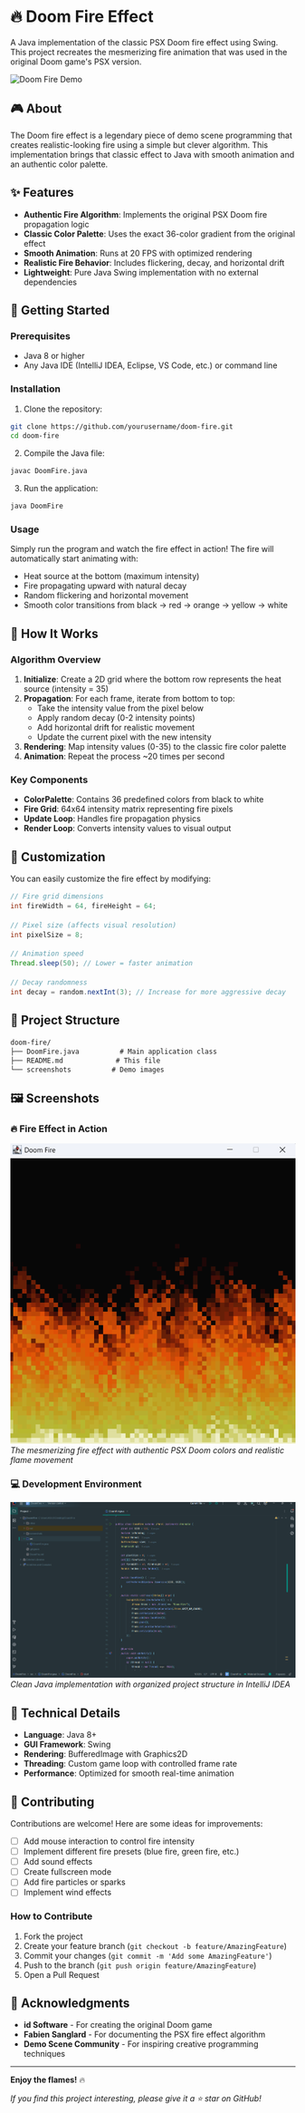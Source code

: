 # 🔥 Doom Fire Effect

A Java implementation of the classic PSX Doom fire effect using Swing. This project recreates the mesmerizing fire animation that was used in the original Doom game's PSX version.

![Doom Fire Demo](https://img.shields.io/badge/Java-Swing-orange)

## 🎮 About

The Doom fire effect is a legendary piece of demo scene programming that creates realistic-looking fire using a simple but clever algorithm. This implementation brings that classic effect to Java with smooth animation and an authentic color palette.

## ✨ Features

- **Authentic Fire Algorithm**: Implements the original PSX Doom fire propagation logic
- **Classic Color Palette**: Uses the exact 36-color gradient from the original effect
- **Smooth Animation**: Runs at 20 FPS with optimized rendering
- **Realistic Fire Behavior**: Includes flickering, decay, and horizontal drift
- **Lightweight**: Pure Java Swing implementation with no external dependencies

## 🚀 Getting Started

### Prerequisites

- Java 8 or higher
- Any Java IDE (IntelliJ IDEA, Eclipse, VS Code, etc.) or command line

### Installation

1. Clone the repository:
```bash
git clone https://github.com/yourusername/doom-fire.git
cd doom-fire
```

2. Compile the Java file:
```bash
javac DoomFire.java
```

3. Run the application:
```bash
java DoomFire
```

### Usage

Simply run the program and watch the fire effect in action! The fire will automatically start animating with:
- Heat source at the bottom (maximum intensity)
- Fire propagating upward with natural decay
- Random flickering and horizontal movement
- Smooth color transitions from black → red → orange → yellow → white

## 🔧 How It Works

### Algorithm Overview

1. **Initialize**: Create a 2D grid where the bottom row represents the heat source (intensity = 35)
2. **Propagation**: For each frame, iterate from bottom to top:
   - Take the intensity value from the pixel below
   - Apply random decay (0-2 intensity points)
   - Add horizontal drift for realistic movement
   - Update the current pixel with the new intensity
3. **Rendering**: Map intensity values (0-35) to the classic fire color palette
4. **Animation**: Repeat the process ~20 times per second

### Key Components

- **ColorPalette**: Contains 36 predefined colors from black to white
- **Fire Grid**: 64x64 intensity matrix representing fire pixels
- **Update Loop**: Handles fire propagation physics
- **Render Loop**: Converts intensity values to visual output

## 🎨 Customization

You can easily customize the fire effect by modifying:

```java
// Fire grid dimensions
int fireWidth = 64, fireHeight = 64;

// Pixel size (affects visual resolution)
int pixelSize = 8;

// Animation speed
Thread.sleep(50); // Lower = faster animation

// Decay randomness
int decay = random.nextInt(3); // Increase for more aggressive decay
```

## 📁 Project Structure

```
doom-fire/
├── DoomFire.java          # Main application class
├── README.md             # This file
└── screenshots          # Demo images 
```

## 🖼️ Screenshots

### 🔥 Fire Effect in Action
![Doom Fire Effect](preview.png)
*The mesmerizing fire effect with authentic PSX Doom colors and realistic flame movement*

### 💻 Development Environment
![Code Structure](code_snippet.png)
*Clean Java implementation with organized project structure in IntelliJ IDEA*

## 🎯 Technical Details

- **Language**: Java 8+
- **GUI Framework**: Swing
- **Rendering**: BufferedImage with Graphics2D
- **Threading**: Custom game loop with controlled frame rate
- **Performance**: Optimized for smooth real-time animation

## 🤝 Contributing

Contributions are welcome! Here are some ideas for improvements:

- [ ] Add mouse interaction to control fire intensity
- [ ] Implement different fire presets (blue fire, green fire, etc.)
- [ ] Add sound effects
- [ ] Create fullscreen mode
- [ ] Add fire particles or sparks
- [ ] Implement wind effects

### How to Contribute

1. Fork the project
2. Create your feature branch (`git checkout -b feature/AmazingFeature`)
3. Commit your changes (`git commit -m 'Add some AmazingFeature'`)
4. Push to the branch (`git push origin feature/AmazingFeature`)
5. Open a Pull Request


## 🙏 Acknowledgments

- **id Software** - For creating the original Doom game
- **Fabien Sanglard** - For documenting the PSX fire effect algorithm
- **Demo Scene Community** - For inspiring creative programming techniques



---

**Enjoy the flames!** 🔥

*If you find this project interesting, please give it a ⭐ star on GitHub!*
